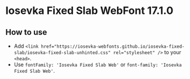 # Iosevka Fixed Slab WebFont 17.1.0

## How to use

- Add `<link href="https://iosevka-webfonts.github.io/iosevka-fixed-slab/iosevka-fixed-slab-unhinted.css" rel="stylesheet" />` to your `<head>`.
- Use `fontFamily: 'Iosevka Fixed Slab Web'` or `font-family: 'Iosevka Fixed Slab Web'`.
